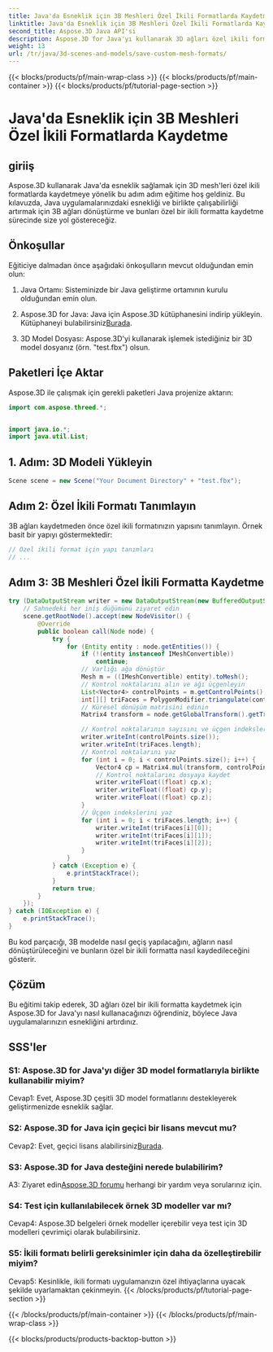 ```yaml
---
title: Java'da Esneklik için 3B Meshleri Özel İkili Formatlarda Kaydetme
linktitle: Java'da Esneklik için 3B Meshleri Özel İkili Formatlarda Kaydetme
second_title: Aspose.3D Java API'si
description: Aspose.3D for Java'yı kullanarak 3D ağları özel ikili formatlarda nasıl kaydedeceğinizi öğrenin. Bu adım adım eğitimle Java uygulamalarında esnekliği artırın.
weight: 13
url: /tr/java/3d-scenes-and-models/save-custom-mesh-formats/
---
```


{{< blocks/products/pf/main-wrap-class >}}
{{< blocks/products/pf/main-container >}}
{{< blocks/products/pf/tutorial-page-section >}}

# Java'da Esneklik için 3B Meshleri Özel İkili Formatlarda Kaydetme

## giriiş

Aspose.3D kullanarak Java'da esneklik sağlamak için 3D mesh'leri özel ikili formatlarda kaydetmeye yönelik bu adım adım eğitime hoş geldiniz. Bu kılavuzda, Java uygulamalarınızdaki esnekliği ve birlikte çalışabilirliği artırmak için 3B ağları dönüştürme ve bunları özel bir ikili formatta kaydetme sürecinde size yol göstereceğiz.

## Önkoşullar

Eğiticiye dalmadan önce aşağıdaki önkoşulların mevcut olduğundan emin olun:

1. Java Ortamı: Sisteminizde bir Java geliştirme ortamının kurulu olduğundan emin olun.

2.  Aspose.3D for Java: Java için Aspose.3D kütüphanesini indirip yükleyin. Kütüphaneyi bulabilirsiniz[Burada](https://releases.aspose.com/3d/java/).

3. 3D Model Dosyası: Aspose.3D'yi kullanarak işlemek istediğiniz bir 3D model dosyanız (örn. "test.fbx") olsun.

## Paketleri İçe Aktar

Aspose.3D ile çalışmak için gerekli paketleri Java projenize aktarın:

```java
import com.aspose.threed.*;


import java.io.*;
import java.util.List;
```

## 1. Adım: 3D Modeli Yükleyin

```java
Scene scene = new Scene("Your Document Directory" + "test.fbx");
```

## Adım 2: Özel İkili Formatı Tanımlayın

3B ağları kaydetmeden önce özel ikili formatınızın yapısını tanımlayın. Örnek basit bir yapıyı göstermektedir:

```java
// Özel ikili format için yapı tanımları
// ...
```

## Adım 3: 3B Meshleri Özel İkili Formatta Kaydetme

```java
try (DataOutputStream writer = new DataOutputStream(new BufferedOutputStream(new FileOutputStream("Your Document Directory" + "Save3DMeshesInCustomBinaryFormat_out")))) {
    // Sahnedeki her iniş düğümünü ziyaret edin
    scene.getRootNode().accept(new NodeVisitor() {
        @Override
        public boolean call(Node node) {
            try {
                for (Entity entity : node.getEntities()) {
                    if (!(entity instanceof IMeshConvertible))
                        continue;
                    // Varlığı ağa dönüştür
                    Mesh m = ((IMeshConvertible) entity).toMesh();
                    // Kontrol noktalarını alın ve ağı üçgenleyin
                    List<Vector4> controlPoints = m.getControlPoints();
                    int[][] triFaces = PolygonModifier.triangulate(controlPoints, m.getPolygons());
                    // Küresel dönüşüm matrisini edinin
                    Matrix4 transform = node.getGlobalTransform().getTransformMatrix();

                    // Kontrol noktalarının sayısını ve üçgen indekslerini yazın
                    writer.writeInt(controlPoints.size());
                    writer.writeInt(triFaces.length);
                    // Kontrol noktalarını yaz
                    for (int i = 0; i < controlPoints.size(); i++) {
                        Vector4 cp = Matrix4.mul(transform, controlPoints.get(i));
                        // Kontrol noktalarını dosyaya kaydet
                        writer.writeFloat((float) cp.x);
                        writer.writeFloat((float) cp.y);
                        writer.writeFloat((float) cp.z);
                    }
                    // Üçgen indekslerini yaz
                    for (int i = 0; i < triFaces.length; i++) {
                        writer.writeInt(triFaces[i][0]);
                        writer.writeInt(triFaces[i][1]);
                        writer.writeInt(triFaces[i][2]);
                    }
                }
            } catch (Exception e) {
                e.printStackTrace();
            }
            return true;
        }
    });
} catch (IOException e) {
    e.printStackTrace();
}
```

Bu kod parçacığı, 3B modelde nasıl geçiş yapılacağını, ağların nasıl dönüştürüleceğini ve bunların özel bir ikili formatta nasıl kaydedileceğini gösterir.

## Çözüm

Bu eğitimi takip ederek, 3D ağları özel bir ikili formatta kaydetmek için Aspose.3D for Java'yı nasıl kullanacağınızı öğrendiniz, böylece Java uygulamalarınızın esnekliğini artırdınız.

## SSS'ler

### S1: Aspose.3D for Java'yı diğer 3D model formatlarıyla birlikte kullanabilir miyim?

Cevap1: Evet, Aspose.3D çeşitli 3D model formatlarını destekleyerek geliştirmenizde esneklik sağlar.

### S2: Aspose.3D for Java için geçici bir lisans mevcut mu?

 Cevap2: Evet, geçici lisans alabilirsiniz[Burada](https://purchase.aspose.com/temporary-license/).

### S3: Aspose.3D for Java desteğini nerede bulabilirim?

 A3: Ziyaret edin[Aspose.3D forumu](https://forum.aspose.com/c/3d/18) herhangi bir yardım veya sorularınız için.

### S4: Test için kullanılabilecek örnek 3D modeller var mı?

Cevap4: Aspose.3D belgeleri örnek modeller içerebilir veya test için 3D modelleri çevrimiçi olarak bulabilirsiniz.

### S5: İkili formatı belirli gereksinimler için daha da özelleştirebilir miyim?

Cevap5: Kesinlikle, ikili formatı uygulamanızın özel ihtiyaçlarına uyacak şekilde uyarlamaktan çekinmeyin.
{{< /blocks/products/pf/tutorial-page-section >}}

{{< /blocks/products/pf/main-container >}}
{{< /blocks/products/pf/main-wrap-class >}}

{{< blocks/products/products-backtop-button >}}
